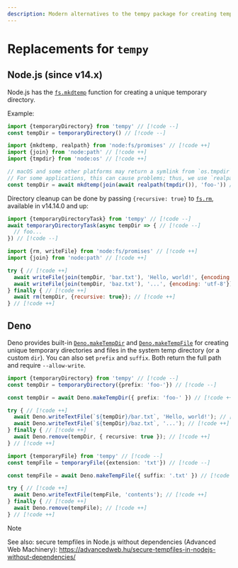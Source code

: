 ```yaml
---
description: Modern alternatives to the tempy package for creating temporary files and directories
---
```


# Replacements for `tempy`

## Node.js (since v14.x)

Node.js has the [`fs.mkdtemp`](https://nodejs.org/api/fs.html#fsmkdtempprefix-options-callback) function for creating a unique temporary directory.

Example:

```js
import {temporaryDirectory} from 'tempy' // [!code --]
const tempDir = temporaryDirectory() // [!code --]

import {mkdtemp, realpath} from 'node:fs/promises' // [!code ++]
import {join} from 'node:path' // [!code ++]
import {tmpdir} from 'node:os' // [!code ++]

// macOS and some other platforms may return a symlink from `os.tmpdir`.
// For some applications, this can cause problems; thus, we use `realpath`.
const tempDir = await mkdtemp(join(await realpath(tmpdir()), 'foo-')) // [!code ++]
```

Directory cleanup can be done by passing `{recursive: true}` to [`fs.rm`](https://nodejs.org/api/fs.html#fsrmpath-options-callback), available in v14.14.0 and up:

```js
import {temporaryDirectoryTask} from 'tempy' // [!code --]
await temporaryDirectoryTask(async tempDir => { // [!code --]
  // foo...
}) // [!code --]

import {rm, writeFile} from 'node:fs/promises' // [!code ++]
import {join} from 'node:path' // [!code ++]

try { // [!code ++]
  await writeFile(join(tempDir, 'bar.txt'), 'Hello, world!', {encoding: 'utf-8'}); // [!code ++]
  await writeFile(join(tempDir, 'baz.txt'), '...', {encoding: 'utf-8'}); // [!code ++]
} finally { // [!code ++]
  await rm(tempDir, {recursive: true}); // [!code ++]
} // [!code ++]
```

## Deno

Deno provides built-in [`Deno.makeTempDir`](https://docs.deno.com/api/deno/~/Deno.makeTempDir) and [`Deno.makeTempFile`](https://docs.deno.com/api/deno/~/Deno.makeTempFile) for creating unique temporary directories and files in the system temp directory (or a custom `dir`). You can also set `prefix` and `suffix`. Both return the full path and require `--allow-write`.

```ts
import {temporaryDirectory} from 'tempy' // [!code --]
const tempDir = temporaryDirectory({prefix: 'foo-'}) // [!code --]

const tempDir = await Deno.makeTempDir({ prefix: 'foo-' }) // [!code ++]

try { // [!code ++]
  await Deno.writeTextFile(`${tempDir}/bar.txt`, 'Hello, world!'); // [!code ++]
  await Deno.writeTextFile(`${tempDir}/baz.txt`, '...'); // [!code ++]
} finally { // [!code ++]
  await Deno.remove(tempDir, { recursive: true }); // [!code ++]
} // [!code ++]
```

```ts
import {temporaryFile} from 'tempy' // [!code --]
const tempFile = temporaryFile({extension: 'txt'}) // [!code --]

const tempFile = await Deno.makeTempFile({ suffix: '.txt' }) // [!code ++]

try { // [!code ++]
  await Deno.writeTextFile(tempFile, 'contents'); // [!code ++]
} finally { // [!code ++]
  await Deno.remove(tempFile); // [!code ++]
} // [!code ++]
```

> [!NOTE]
> See also: secure tempfiles in Node.js without dependencies (Advanced Web Machinery): https://advancedweb.hu/secure-tempfiles-in-nodejs-without-dependencies/